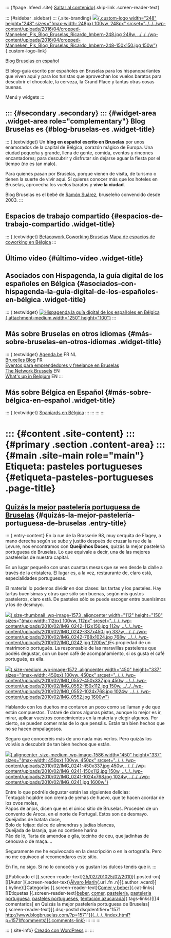 ::: {#page .hfeed .site}
[Saltar al contenido](index.html#content){.skip-link
.screen-reader-text}

::: {#sidebar .sidebar}
::: {.site-branding}
[![](../../../wp-content/uploads/2016/04/cropped-Manneken_Pis_Blog_Bruselas_Ricardo_Imbern-248.jpg){.custom-logo
width="248" height="248" sizes="(max-width: 248px) 100vw, 248px"
srcset="../../../wp-content/uploads/2016/04/cropped-Manneken_Pis_Blog_Bruselas_Ricardo_Imbern-248.jpg 248w, ../../../wp-content/uploads/2016/04/cropped-Manneken_Pis_Blog_Bruselas_Ricardo_Imbern-248-150x150.jpg 150w"}](../../../index.html){.custom-logo-link}

[Blog Bruselas en español](../../../index.html)

El blog-guía escrito por españoles en Bruselas para los hispanoparlantes
que viven aquí y para los turistas que aprovechan los vuelos baratos
para descubrir el chocolate, la cerveza, la Grand Place y tantas otras
cosas buenas.

Menú y widgets
:::

::: {#secondary .secondary}
::: {#widget-area .widget-area role="complementary"}
Blog Bruselas es {#blog-bruselas-es .widget-title}
----------------

::: {.textwidget}
Un **blog en español escrito en Bruselas** por unos enamorados de la
capital de Bélgica, corazón mágico de Europa. Una ciudad pequeña y
grande, llena de gente, comida, eventos y rincones encantadores; para
descubrir y disfrutar sin dejarse aguar la fiesta por el tiempo (no es
tan malo).

Para quienes pasan por Bruselas, porque vienen de visita, de turismo o
tienen la suerte de vivir aquí. Sí quieres conocer más que los hoteles
en Bruselas, aprovecha los vuelos baratos y **vive la ciudad**.

Blog Bruselas es el bebé de [Ramón Suárez](http://www.ramonsuarez.com),
bruseleño convencido desde 2003.
:::

Espacios de trabajo compartido {#espacios-de-trabajo-compartido .widget-title}
------------------------------

::: {.textwidget}
[Betacowork Coworking Bruselas](http://www.betacowork.com) [Mapa de
espacios de coworking en Bélgica](http://coworkingbelgium.com)
:::

Último vídeo {#último-vídeo .widget-title}
------------

Asociados con Hispagenda, la guía digital de los españoles en Bélgica {#asociados-con-hispagenda-la-guía-digital-de-los-españoles-en-bélgica .widget-title}
---------------------------------------------------------------------

::: {.textwidget}
[![Hispagenda,la guía digital de los españoles en
Bélgica](../../../wp-content/uploads/2010/04/Hispagenda-250px.gif "Hispagenda, la guía digital de los españoles en Bélgica"){.attachment-medium
width="250" height="100"}](http://www.hispagenda.com)
:::

Más sobre Bruselas en otros idiomas {#más-sobre-bruselas-en-otros-idiomas .widget-title}
-----------------------------------

::: {.textwidget}
[Agenda.be](http://www.agenda.be) FR NL\
[Bruxelles Blog](http://www.bxlblog.be/) FR\
[Eventos para emprendedores y freelance en
Bruselas](http://www.betacowork.com/events/)\
[The Network
Brussels](http://groups.yahoo.com/group/TheNetworkBrussels/) EN\
[What\'s up in Belgium](http://www.whatsupin.be/) EN
:::

Más sobre Bélgica en Español {#más-sobre-bélgica-en-español .widget-title}
----------------------------

::: {.textwidget}
[Spaniards en Bélgica](http://www.spaniards.es/paises/belgica)
:::
:::
:::
:::

::: {#content .site-content}
::: {#primary .section .content-area}
::: {#main .site-main role="main"}
Etiqueta: pasteles portugueses {#etiqueta-pasteles-portugueses .page-title}
==============================

[Quizás la mejor pastelería portuguesa de Bruselas](../../../index.html?p=1571) {#quizás-la-mejor-pastelería-portuguesa-de-bruselas .entry-title}
-------------------------------------------------------------------------------

::: {.entry-content}
En la rue de la Brasserie 98, muy cerquita de Flagey, a mano derecha
según se sube y justito después de cruzar la rue de la Levure, nos
encontramos con **Queijinhos Doces**, quizás la mejor pastelería
portuguesa de Bruselas. Lo que equivale a decir, una de las mejores
pastelerías de nuestra capital.

Es un lugar pequeño con unas cuantas mesas que se ven desde la clalle a
través de la cristalera. El lugar es, a la vez, restaurante de, claro
está, especialidades portuguesas.

El material lo podemos dividir en dos clases: las tartas y los pasteles.
Hay tartas buenísimas y otras que sólo son buenas, según mis gustos
pasteleros, claro está. De pasteles sólo se puede escoger entre
buenísimos y los de desmayo.

[![](../../../wp-content/uploads/2010/02/IMG_0242-112x150.jpg){.size-thumbnail
.wp-image-1573 .aligncenter width="112" height="150"
sizes="(max-width: 112px) 100vw, 112px"
srcset="../../../wp-content/uploads/2010/02/IMG_0242-112x150.jpg 112w, ../../../wp-content/uploads/2010/02/IMG_0242-337x450.jpg 337w, ../../../wp-content/uploads/2010/02/IMG_0242-768x1024.jpg 768w, ../../../wp-content/uploads/2010/02/IMG_0242.jpg 1200w"}](http://www.blogbruselas.com/2010/02/quizas-la-mejor-pasteleria-portuguesa-de-bruselas.html/img_0242)Es
propiedad de un matrimonio portugués. La responsable de las maravillas
pasteleras que podéis degustar, con un buen café de acompañamiento, si
os gusta el café portugués, es ella.

[![](../../../wp-content/uploads/2010/02/IMG_0552-450x337.jpg){.size-medium
.wp-image-1572 .aligncenter width="450" height="337"
sizes="(max-width: 450px) 100vw, 450px"
srcset="../../../wp-content/uploads/2010/02/IMG_0552-450x337.jpg 450w, ../../../wp-content/uploads/2010/02/IMG_0552-150x112.jpg 150w, ../../../wp-content/uploads/2010/02/IMG_0552-1024x768.jpg 1024w, ../../../wp-content/uploads/2010/02/IMG_0552.jpg 1600w"}](http://www.blogbruselas.com/2010/02/quizas-la-mejor-pasteleria-portuguesa-de-bruselas.html/img_0552)

Hablando con los dueños me contaron un poco como se llaman y de que
están compuestos. Trataré de daros algunas pistas, aunque lo mejor es
ir, mirar, aplicar vuestros conocimientos en la materia y elegir
algunos. Por cierto, se pueden comer más de lo que pensáis. Están tan
bien hechos que no se hacen empalagosos.

Seguro que conoceréis más de uno nada más verlos. Pero quizás los
volváis a descubrir de tan bien hechos que están.

[![](../../../wp-content/uploads/2010/02/IMG_0241-450x337.jpg){.aligncenter
.size-medium .wp-image-1586 width="450" height="337"
sizes="(max-width: 450px) 100vw, 450px"
srcset="../../../wp-content/uploads/2010/02/IMG_0241-450x337.jpg 450w, ../../../wp-content/uploads/2010/02/IMG_0241-150x112.jpg 150w, ../../../wp-content/uploads/2010/02/IMG_0241-1024x768.jpg 1024w, ../../../wp-content/uploads/2010/02/IMG_0241.jpg 1600w"}](http://www.blogbruselas.com/2010/02/quizas-la-mejor-pasteleria-portuguesa-de-bruselas.html/img_0241)

Entre lo que podréis degustar están las siguientes delicias:\
Tentugal: hojaldre con crema de yemas de huevo, que te hacen acordar de
los ovos moles,\
Papos de anjos, dicen que es el único sitio de Bruselas. Proceden de un
convento de Aroca, en el norte de Portugal. Estos son de desmayo.\
Queijadas de batata doce,\
Bolo de feijao: dulce de almendras y judías blancas,\
Queijada de laranja, que no contiene harina\
Pâo de ló, Tarta de amendoa e gila, tocinho de ceu, queijadinhas de
cenouva o de maça....

Seguramente me he equivocado en la descripción o en la ortografía. Pero
no me equivoco al recomendaros este sitio.

En fin, no sigo. Si no lo conocéis y os gustan los dulces tenéis que ir.
:::

[[Publicado el
]{.screen-reader-text}[25/02/201025/02/2010](../../../index.html?p=1571)]{.posted-on}[[[Autor
]{.screen-reader-text}[Álvaro Marín](../../../index.html?author=4){.url
.fn .n}]{.author .vcard}]{.byline}[[Categorías
]{.screen-reader-text}[Comer y
beber](../../category/comer-y-beber/index.html)]{.cat-links}[[Etiquetas
]{.screen-reader-text}[beber](../beber/index.html),
[comer](../comer/index.html), [pastelería](../pasteleria/index.html),
[pasteleria portuguesa](../pasteleria-portuguesa/index.html), [pasteles
portugueses](index.html), [tentación
azucarada](../tentacion-azucarada/index.html)]{.tags-links}[[[4
comentarios[ en Quizás la mejor pastelería portuguesa de
Bruselas]{.screen-reader-text}]{.dsq-postid
dsqidentifier="1571 http://www.blogbruselas.com/?p=1571"}](../../../index.html?p=1571#comments)]{.comments-link}
:::
:::
:::

::: {.site-info}
[Creado con WordPress](https://es.wordpress.org/)
:::
:::

